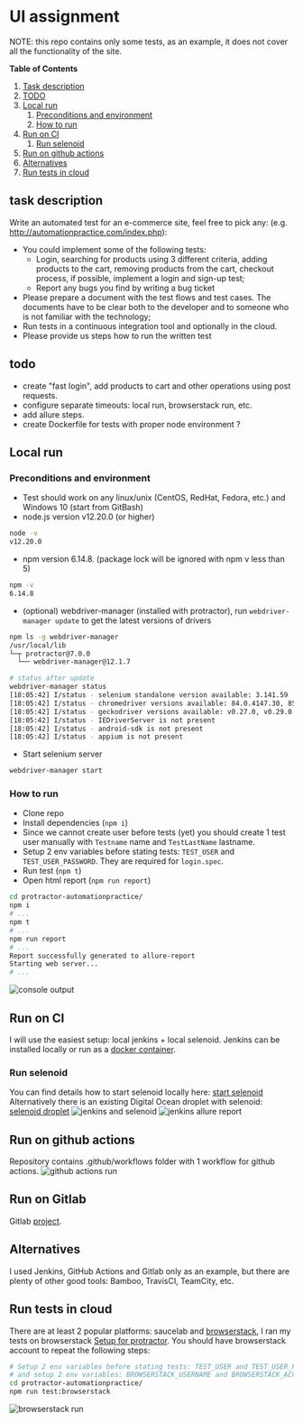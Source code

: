 # UI assignment 
NOTE: this repo contains only some tests, as an example, it does not cover all the functionality of the site.

**Table of Contents**
1. [Task description](#task-description)
2. [TODO](#todo)
3. [Local run](#local-run)
    1. [Preconditions and environment](#preconditions-and-environment)
    2. [How to run](#how-to-run)
4. [Run on CI](#run-on-ci)
    1. [Run selenoid](#run-selenoid)
5. [Run on github actions](#run-on-github-actions)    
6. [Alternatives](#alternatives)
7. [Run tests in cloud](#run-tests-in-cloud)

## task description
Write an automated test for an e-commerce site, feel free to pick any:
(e.g. http://automationpractice.com/index.php):
- You could implement some of the following tests:
    - Login, searching for products using 3 different criteria, adding products to the cart, removing products from the cart, checkout process, if possible, implement a login and sign-up test;
    - Report any bugs you find by writing a bug ticket
- Please prepare a document with the test flows and test cases. The documents have to be clear both to the developer and to someone who is not familiar with the technology;
- Run tests in a continuous integration tool and optionally in the cloud.
- Please provide us steps how to run the written test

## todo
- create "fast login", add products to cart and other operations using post requests.
- configure separate timeouts: local run, browserstack run, etc.
- add allure steps.
- create Dockerfile for tests with proper node environment ?

## Local run
### Preconditions and environment
* Test should work on any linux/unix (CentOS, RedHat, Fedora, etc.) and Windows 10 (start from GitBash)
* node.js version v12.20.0 (or higher)
```bash
node -v
v12.20.0
```
* npm version 6.14.8. (package lock will be ignored with npm v less than 5)
```bash
npm -v
6.14.8
```
* (optional) webdriver-manager (installed with protractor), run `webdriver-manager update` to get the latest versions of drivers
```bash
npm ls -g webdriver-manager
/usr/local/lib
└─┬ protractor@7.0.0
  └── webdriver-manager@12.1.7

# status after update
webdriver-manager status
[18:05:42] I/status - selenium standalone version available: 3.141.59 [last]
[18:05:42] I/status - chromedriver versions available: 84.0.4147.30, 85.0.4183.87, 86.0.4240.22, 87.0.4280.88, 88.0.4324.96 [last]
[18:05:42] I/status - geckodriver versions available: v0.27.0, v0.29.0 [last]
[18:05:42] I/status - IEDriverServer is not present
[18:05:42] I/status - android-sdk is not present
[18:05:42] I/status - appium is not present
```
* Start selenium server
```bash
webdriver-manager start
```

### How to run
* Clone repo
* Install dependencies (`npm i`)
* Since we cannot create user before tests (yet) you should create 1 test user manually with `Testname` name and `TestLastName` lastname.
* Setup 2 env variables before stating tests: `TEST_USER` and `TEST_USER_PASSWORD`. They are required for `login.spec`.
* Run test (`npm t`)
* Open html report (```npm run report```)
```bash
cd protractor-automationpractice/
npm i
# ...
npm t
# ...
npm run report
# ...
Report successfully generated to allure-report
Starting web server...
# ...
```
![console output](screenshots/local-run-commandline.png "console output")

## Run on CI
I will use the easiest setup: local jenkins + local selenoid. Jenkins can be installed locally or run as a [docker container](https://hub.docker.com/r/jenkins/jenkins).

### Run selenoid
You can find details how to start selenoid locally here: [start selenoid](https://aerokube.com/selenoid/latest/)
Alternatively there is an existing Digital Ocean droplet with selenoid: [selenoid droplet](https://marketplace.digitalocean.com/apps/selenoid)
![jenkins and selenoid](screenshots/selenoid-and-jenkins.png "jenkins and selenoid")
![jenkins allure report](screenshots/jenkins-allure-report.png "jenkins allure report")

## Run on github actions
Repository contains .github/workflows folder with 1 workflow for github actions.
![github actions run](screenshots/github-actions.png "github-actions")

## Run on Gitlab
Gitlab [project](https://gitlab.com/psprogis/protractor-automationpractice).

## Alternatives
I used Jenkins, GitHub Actions and Gitlab only as an example, but there are plenty of other good tools: Bamboo, TravisCI, TeamCity, etc.

## Run tests in cloud
There are at least 2 popular platforms: saucelab and [browserstack](https://www.browserstack.com/), I ran my tests on browserstack
[Setup for protractor](https://www.browserstack.com/docs/automate/selenium/getting-started/nodejs/protractor).
You should have browserstack account to repeat the following steps: 
```bash
# Setup 2 env variables before stating tests: TEST_USER and TEST_USER_PASSWORD for login.spec
# and setup 2 env variables: BROWSERSTACK_USERNAME and BROWSERSTACK_ACCESS_KEY for browserstack before run
cd protractor-automationpractice/
npm run test:browserstack
```
![browserstack run](screenshots/browser-stack-run.png "browserstack run")
